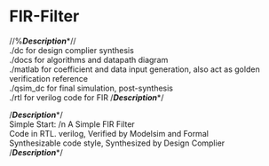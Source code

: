 # FIR-Filter
//%*************Description**************//  
./dc for design complier synthesis  
./docs for algorithms and datapath diagram  
./matlab for coefficient and data input generation, also act as golden verification reference  
./qsim_dc for final simulation, post-synthesis  
./rtl for verilog code for FIR
/*************Description**************/  

/*************Description**************/  
Simple Start: /n
A Simple FIR Filter  
Code in RTL. verilog, Verified by Modelsim and Formal  
Synthesizable code style, Synthesized by Design Complier  
/*************Description**************/  
